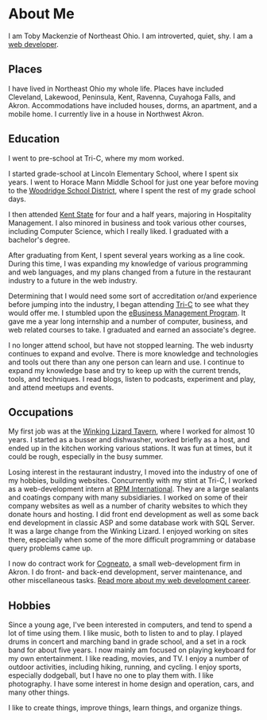 About Me
========

I am Toby Mackenzie of Northeast Ohio.  I am introverted, quiet, shy.  I am a [web developer](/web-dev).

Places
------

I have lived in Northeast Ohio my whole life.  Places have included Cleveland, Lakewood, Peninsula, Kent, Ravenna, Cuyahoga Falls, and Akron.  Accommodations have included houses, dorms, an apartment, and a mobile home.  I currently live in a house in Northwest Akron.

Education
---------

I went to pre-school at Tri-C, where my mom worked.

I started grade-school at Lincoln Elementary School, where I spent six years.  I went to Horace Mann Middle School for just one year before moving to the [Woodridge School District](http://www.woodridge.k12.oh.us/), where I spent the rest of my grade school days.

I then attended [Kent State](http://www.kent.edu/index.cfm) for four and a half years, majoring in Hospitality Management.  I also minored in business and took various other courses, including Computer Science, which I really liked.  I graduated with a bachelor's degree.

After graduating from Kent, I spent several years working as a line cook. During this time, I was expanding my knowledge of various programming and web languages, and my plans changed from a future in the restaurant industry to a future in the web industry.

Determining that I would need some sort of accreditation or/and experience before jumping into the industry, I began attending [Tri-C](http://tri-c.edu/) to see what they would offer me.  I stumbled upon the [eBusiness Management Program](http://www.tri-c.edu/programs/ebusiness/Pages/default.aspx).  It gave me a year long internship and a number of computer, business, and web related courses to take.  I graduated and earned an associate's degree.

I no longer attend school, but have not stopped learning.  The web indusrty continues to expand and evolve.  There is more knowledge and technologies and tools out there than any one person can learn and use.  I continue to expand my knowledge base and try to keep up with the current trends, tools, and techniques.  I read blogs, listen to podcasts, experiment and play, and attend meetups and events.

Occupations
-----------

My first job was at the [Winking Lizard Tavern](http://www.winkinglizard.com/data/content/), where I worked for almost 10 years.  I started as a busser and dishwasher, worked briefly as a host, and ended up in the kitchen working various stations.  It was fun at times, but it could be rough, especially in the busy summer.

Losing interest in the restaurant industry, I moved into the industry of one of my hobbies, building websites.  Concurrently with my stint at Tri-C, I worked as a web-development intern at [RPM International](http://rpminc.com).  They are a large sealants and coatings company with many subsidiaries.  I worked on some of their company websites as well as a number of charity websites to which they donate hours and hosting.  I did front end development as well as some back end development in classic ASP and some database work with SQL Server.  It was a large change from the Winking Lizard.  I enjoyed working on sites there, especially when some of the more difficult programming or database query problems came up.

I now do contract work for [Cogneato](http://cogneato.com), a small web-development firm in Akron.  I do front- and back-end development, server maintenance, and other miscellaneous tasks.  [Read more about my web development career](/web-dev).

Hobbies
-------

Since a young age, I've been interested in computers, and tend to spend a lot of time using them.  I like music, both to listen to and to play.  I played drums in concert and marching band in grade school, and a set in a rock band for about five years.  I now mainly am focused on playing keyboard for my own entertainment.  I like reading, movies, and TV.  I enjoy a number of outdoor activities, including hiking, running, and cycling.  I enjoy sports, especially dodgeball, but I have no one to play them with.  I like photography.  I have some interest in home design and operation, cars, and many other things.

I like to create things, improve things, learn things, and organize things.
